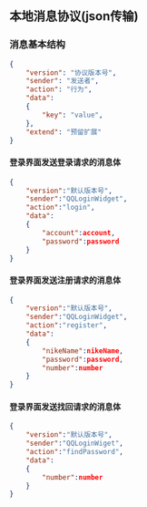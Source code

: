 ## 本地消息协议(json传输)

### 消息基本结构

```json
{
    "version": "协议版本号",
    "sender": "发送者",
    "action": "行为",
    "data":
    {
        "key": "value",
    },
    "extend": "预留扩展"
}
```

#### 登录界面发送登录请求的消息体

```json
{
    "version":"默认版本号",
    "sender":"QQLoginWidget",
    "action":"login",
    "data":
    {
        "account":account,
        "password":password
    }
}
```

#### 登录界面发送注册请求的消息体

```json
{
    "version":"默认版本号",
    "sender":"QQLoginWidget",
    "action":"register",
    "data":
    {
        "nikeName":nikeName,
        "password":password,
        "number":number
    }
}
```

#### 登录界面发送找回请求的消息体

```json
{
    "version":"默认版本号",
    "sender":"QQLoginWiget",
    "action":"findPassword",
    "data":
    {
        "number":number
    }
}
```

